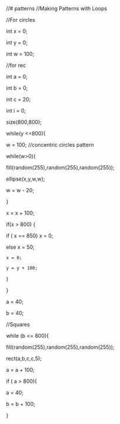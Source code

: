 //# patterns
//Making Patterns with Loops 

//For circles

int x = 0; 

int y = 0;

int w = 100;

//for rec

int a = 0;

int b = 0;

int c = 20;

int i = 0;





size(800,800);

while(y <=800){

  w = 100;  //concentric circles pattern 
  
 while(w>0){
 
   fill(random(255),random(255),random(255));
   
   ellipse(x,y,w,w);
   
   w = w - 20;
   
 }
   
   x = x + 100;
   
   if(x > 800) {
   
   if ( x == 850) x = 0;
   
   else x = 50;
   
    x = 0;  
    
    y = y + 100;
    
   }
   
   
 }

   a = 40;
   
b = 40;

//Squares

while (b <= 800){

  fill(random(255),random(255),random(255));
  
rect(a,b,c,c,5);

a = a + 100;

if ( a > 800){

  a = 40;
  
 b = b + 100; 
 
}
 
  

   
 
 
 

 
 

 
 
 
 
 
 
